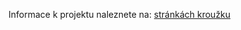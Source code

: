 Informace k projektu naleznete na: [stránkách kroužku](https://kpostrava.github.io/project/board_game/)
